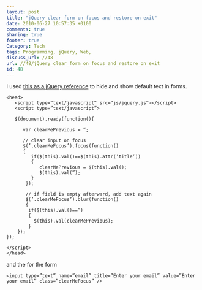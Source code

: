 ```yaml
---
layout: post
title: "jQuery clear form on focus and restore on exit"
date: 2010-06-27 10:57:35 +0100 
comments: true
sharing: true
footer: true
Category: Tech
tags: Programming, jQuery, Web,
discuss_url: //48
url: //48/jQuery_clear_form_on_focus_and_restore_on_exit
id: 48
---
```

I used [this as a jQuery reference][jquery] to hide and show default text in forms.

    <head>
       <script type=”text/javascript” src=”js/jquery.js”></script>
       <script type=”text/javascript”>

       $(document).ready(function(){

          var clearMePrevious = ”;

          // clear input on focus
          $(’.clearMeFocus’).focus(function()
          {
             if($(this).val()==$(this).attr(’title’))
             {
                clearMePrevious = $(this).val();
                $(this).val(”);
             }
           });

           // if field is empty afterward, add text again
           $(’.clearMeFocus’).blur(function()
           {
            if($(this).val()==”)
            {
              $(this).val(clearMePrevious);
            }
        });
    });

    </script>
    </head>

and the for the form 

    <input type=”text” name=”email” title=”Enter your email” value=”Enter your email” class=”clearMeFocus” />


[jquery]:http://www.eggchops.com/web-stuff/jquery/jquery-clear-focus-function/
